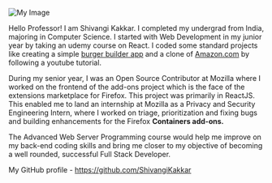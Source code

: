 ![My Image](Image.JPG)

Hello Professor! I am Shivangi Kakkar. I completed my undergrad from India, majoring in Computer Science. I started with Web Development in my junior year by taking an udemy course on React. I coded some standard projects like creating a simple [burger builder app](https://my-burger-e14c1.firebaseapp.com/) and a clone of [Amazon.com](https://clone-461ef.web.app/) by following a youtube tutorial.

During my senior year, I was an Open Source Contributor at Mozilla where I worked on the frontend of the add-ons project which is the face of the extensions marketplace for Firefox. This project was primarily in ReactJS. This enabled me to land an internship at Mozilla as a Privacy and Security Engineering Intern, where I worked on triage, prioritization and fixing bugs and building enhancements for the Firefox **Containers add-ons.**

The Advanced Web Server Programming course would help me improve on my back-end coding skills and bring me closer to my objective of becoming a well rounded, successful Full Stack Developer. 

My GitHub profile - https://github.com/ShivangiKakkar